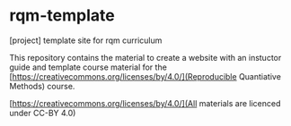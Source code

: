 # rqm-template
[project] template site for rqm curriculum

This repository contains the material to create a website with an instuctor guide and template course material for the [https://creativecommons.org/licenses/by/4.0/](Reproducible Quantiative Methods) course. 

[https://creativecommons.org/licenses/by/4.0/](All materials are licenced under CC-BY 4.0) 
